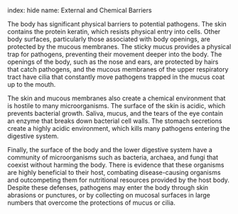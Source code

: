 index: hide
name: External and Chemical Barriers

The body has significant physical barriers to potential pathogens. The skin contains the protein keratin, which resists physical entry into cells. Other body surfaces, particularly those associated with body openings, are protected by the mucous membranes. The sticky mucus provides a physical trap for pathogens, preventing their movement deeper into the body. The openings of the body, such as the nose and ears, are protected by hairs that catch pathogens, and the mucous membranes of the upper respiratory tract have cilia that constantly move pathogens trapped in the mucus coat up to the mouth.

The skin and mucous membranes also create a chemical environment that is hostile to many microorganisms. The surface of the skin is acidic, which prevents bacterial growth. Saliva, mucus, and the tears of the eye contain an enzyme that breaks down bacterial cell walls. The stomach secretions create a highly acidic environment, which kills many pathogens entering the digestive system.

Finally, the surface of the body and the lower digestive system have a community of microorganisms such as bacteria, archaea, and fungi that coexist without harming the body. There is evidence that these organisms are highly beneficial to their host, combating disease-causing organisms and outcompeting them for nutritional resources provided by the host body. Despite these defenses, pathogens may enter the body through skin abrasions or punctures, or by collecting on mucosal surfaces in large numbers that overcome the protections of mucus or cilia.
